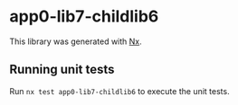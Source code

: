 # app0-lib7-childlib6

This library was generated with [Nx](https://nx.dev).

## Running unit tests

Run `nx test app0-lib7-childlib6` to execute the unit tests.
